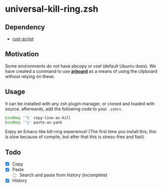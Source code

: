 # universal-kill-ring.zsh
## Dependency
- [rust-script](https://rust-script.org)

## Motivation
Some environments do not have pbcopy or xsel (default Ubuntu does). We have created a command to use [**arboard**](https://github.com/1Password/arboard) as a means of using the clipboard without relying on these.

## Usage
It can be installed with any zsh plugin manager, or cloned and loaded with source. afterwards, add the following code to your `.zshrc`.

```zsh
bindkey '^k' copy-line-as-kill
bindkey '^y' paste-as-yank
```

Enjoy an Emacs-like kill-ring experience! (The first time you install this, this is slow because of compile, but after that this is stress-free and fast).


## Todo
- [x] Copy
- [x] Paste
  - [ ] Search and paste from history (incomplete)
- [x] History
